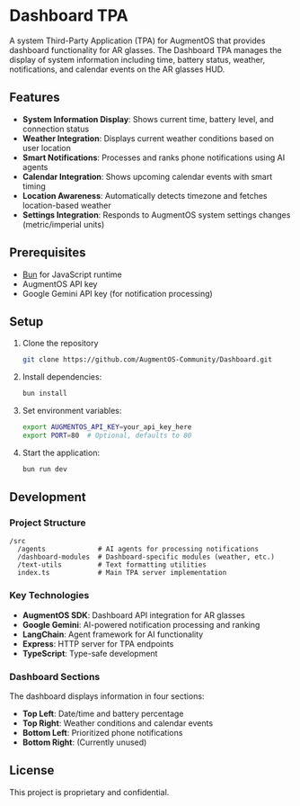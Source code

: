 # Dashboard TPA

A system Third-Party Application (TPA) for AugmentOS that provides dashboard functionality for AR glasses. The Dashboard TPA manages the display of system information including time, battery status, weather, notifications, and calendar events on the AR glasses HUD.

## Features

- **System Information Display**: Shows current time, battery level, and connection status
- **Weather Integration**: Displays current weather conditions based on user location
- **Smart Notifications**: Processes and ranks phone notifications using AI agents
- **Calendar Integration**: Shows upcoming calendar events with smart timing
- **Location Awareness**: Automatically detects timezone and fetches location-based weather
- **Settings Integration**: Responds to AugmentOS system settings changes (metric/imperial units)

## Prerequisites

- [Bun](https://bun.sh/) for JavaScript runtime
- AugmentOS API key
- Google Gemini API key (for notification processing)

## Setup

1. Clone the repository
   ```bash
   git clone https://github.com/AugmentOS-Community/Dashboard.git
   ```

2. Install dependencies:
   ```bash
   bun install
   ```

3. Set environment variables:
   ```bash
   export AUGMENTOS_API_KEY=your_api_key_here
   export PORT=80  # Optional, defaults to 80
   ```

4. Start the application:
   ```bash
   bun run dev
   ```

## Development

### Project Structure

```
/src
  /agents             # AI agents for processing notifications
  /dashboard-modules  # Dashboard-specific modules (weather, etc.)
  /text-utils         # Text formatting utilities
  index.ts            # Main TPA server implementation
```

### Key Technologies

- **AugmentOS SDK**: Dashboard API integration for AR glasses
- **Google Gemini**: AI-powered notification processing and ranking
- **LangChain**: Agent framework for AI functionality
- **Express**: HTTP server for TPA endpoints
- **TypeScript**: Type-safe development

### Dashboard Sections

The dashboard displays information in four sections:
- **Top Left**: Date/time and battery percentage
- **Top Right**: Weather conditions and calendar events
- **Bottom Left**: Prioritized phone notifications
- **Bottom Right**: (Currently unused)

## License

This project is proprietary and confidential.